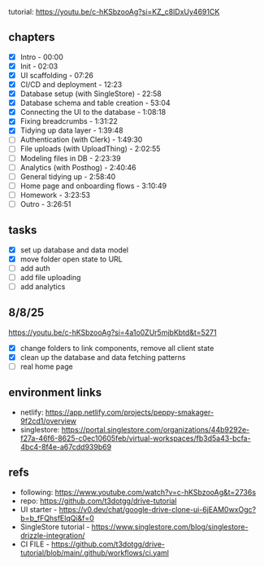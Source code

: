tutorial: https://youtu.be/c-hKSbzooAg?si=KZ_c8IDxUy4691CK

## chapters

- [x] Intro - 00:00
- [x] Init - 02:03
- [x] UI scaffolding - 07:26
- [x] CI/CD and deployment - 12:23
- [x] Database setup (with SingleStore) - 22:58
- [x] Database schema and table creation - 53:04
- [x] Connecting the UI to the database - 1:08:18
- [x] Fixing breadcrumbs - 1:31:22
- [x] Tidying up data layer - 1:39:48
- [ ] Authentication (with Clerk) - 1:49:30
- [ ] File uploads (with UploadThing) - 2:02:55
- [ ] Modeling files in DB - 2:23:39
- [ ] Analytics (with Posthog) - 2:40:46
- [ ] General tidying up - 2:58:40
- [ ] Home page and onboarding flows - 3:10:49
- [ ] Homework - 3:23:53
- [ ] Outro - 3:26:51

## tasks

- [x] set up database and data model
- [x] move folder open state to URL
- [ ] add auth
- [ ] add file uploading
- [ ] add analytics

## 8/8/25

https://youtu.be/c-hKSbzooAg?si=4a1o0ZUr5mjbKbtd&t=5271

- [x] change folders to link components, remove all client state
- [x] clean up the database and data fetching patterns
- [ ] real home page

## environment links

- netlify: https://app.netlify.com/projects/peppy-smakager-9f2cd1/overview
- singlestore: https://portal.singlestore.com/organizations/44b9292e-f27a-46f6-8625-c0ec10605feb/virtual-workspaces/fb3d5a43-bcfa-4bc4-8f4e-a67cdd939b69

## refs

- following: https://www.youtube.com/watch?v=c-hKSbzooAg&t=2736s
- repo: https://github.com/t3dotgg/drive-tutorial
- UI starter - https://v0.dev/chat/google-drive-clone-ui-6jEAM0wxOgc?b=b_fFQhsfElqQi&f=0
- SingleStore tutorial - https://www.singlestore.com/blog/singlestore-drizzle-integration/
- CI FILE - https://github.com/t3dotgg/drive-tutorial/blob/main/.github/workflows/ci.yaml

